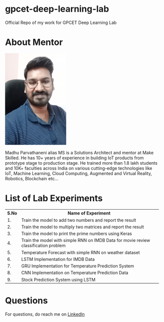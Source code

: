 # gpcet-deep-learning-lab
Official Repo of my work for GPCET Deep Learning Lab

# About Mentor
<img src="https://raw.githubusercontent.com/madblocksgit/ETAI-2021---VSSUT-11th-aug-iot-session/main/maddy.jpg" height="300" width="200" />

Madhu Parvathaneni alias MS is a Solutions Architect and mentor at Make Skilled. He has 10+ years of experience in building IoT products from prototype stage to production stage. He trained more than 1.8 lakh students and 10K+ faculties across India on various cutting-edge technologies like IoT, Machine Learning, Cloud Computing, Augmented and Virtual Reality, Robotics, Blockchain etc...

# List of Lab Experiments

<table>
  <tr>
    <th>S.No</th>
    <th>Name of Experiment</th>
  </tr>
  <tr>
    <td>1.</td>
    <td>Train the model to add two numbers and report the result</td>
  </tr>
  <tr>
    <td>2.</td>
    <td>Train the model to multiply two matrices and report the result</td>
  </tr>
  <tr>
    <td>3.</td>
    <td>Train the model to print the prime numbers using Keras</td>
  </tr>
  <tr>
    <td>4.</td>
    <td>Train the model with simple RNN on IMDB Data for movie review classification problem</td>
  </tr>
  <tr>
    <td>5.</td>
    <td>Temperature Forecast with simple RNN on weather dataset</td>
  </tr>
  <tr>
    <td>6.</td>
    <td>LSTM Implementation for IMDB Data</td>
  </tr>
  <tr>
    <td>7.</td>
    <td>GRU Implementation for Temperature Prediction System</td>
  </tr>
  <tr>
    <td>8.</td>
    <td>CNN Implementation on Temperature Prediction Data</td>
  </tr>
  <tr>
    <td>9.</td>
    <td>Stock Prediction System using LSTM</td>
  </tr>
</table>

# Questions
For questions, do reach me on <a href="https://linkedin.com/in/MadhuPIoT">LinkedIn</a>
